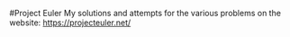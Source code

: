 #Project Euler
My solutions and attempts for the various problems on the website: https://projecteuler.net/
